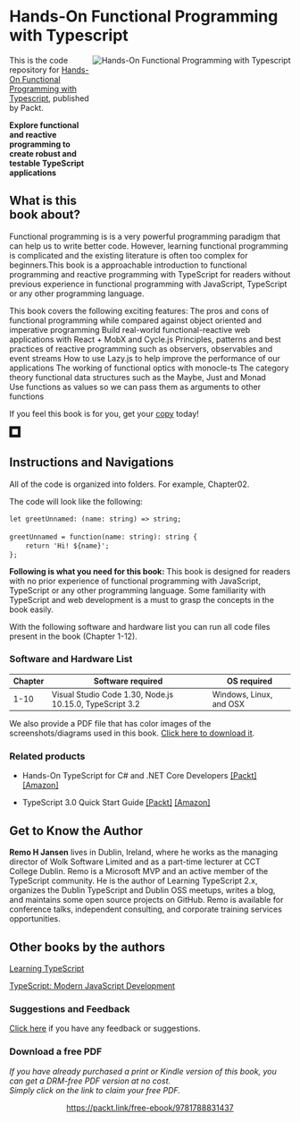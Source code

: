 # Hands-On Functional Programming with Typescript

<a href="https://www.packtpub.com/application-development/hands-functional-programming-typescript?utm_source=github&utm_medium=repository&utm_campaign=9781788831437 "><img src="https://www.packtpub.com/sites/default/files/B09411_NEW1_0.png" alt="Hands-On Functional Programming with Typescript" height="256px" align="right"></a>

This is the code repository for [Hands-On Functional Programming with Typescript](https://www.packtpub.com/application-development/hands-functional-programming-typescript?utm_source=github&utm_medium=repository&utm_campaign=9781788831437 ), published by Packt.

**Explore functional and reactive programming to create robust and testable TypeScript applications**

## What is this book about?
Functional programming is is a very powerful programming paradigm that can help us to write better code. However, learning functional programming is complicated and the existing literature is often too complex for beginners.This book is a approachable introduction to functional programming and reactive programming with TypeScript for readers without previous experience in functional programming with JavaScript, TypeScript or any other programming language.

This book covers the following exciting features:
The pros and cons of functional programming while compared against object oriented and imperative programming 
Build real-world functional-reactive web applications with React + MobX and Cycle.js 
Principles, patterns and best practices of reactive programming such as observers, observables and event streams 
How to use Lazy.js to help improve the performance of our applications 
The working of functional optics with monocle-ts 
The category theory functional data structures such as the Maybe, Just and Monad  
Use functions as values so we can pass them as arguments to other functions 

If you feel this book is for you, get your [copy](https://www.amazon.com/dp/1788831438) today!

<a href="https://www.packtpub.com/?utm_source=github&utm_medium=banner&utm_campaign=GitHubBanner"><img src="https://raw.githubusercontent.com/PacktPublishing/GitHub/master/GitHub.png" 
alt="https://www.packtpub.com/" border="5" /></a>

## Instructions and Navigations
All of the code is organized into folders. For example, Chapter02.

The code will look like the following:
```
let greetUnnamed: (name: string) => string;

greetUnnamed = function(name: string): string {
    return 'Hi! ${name}';
};
```

**Following is what you need for this book:**
This book is designed for readers with no prior experience of functional programming with JavaScript, TypeScript or any other programming language. Some familiarity with TypeScript and web development is a must to grasp the concepts in the book easily.

With the following software and hardware list you can run all code files present in the book (Chapter 1-12).
### Software and Hardware List
| Chapter | Software required | OS required |
| -------- | ------------------------------------ | ----------------------------------- |
| 1-10 | Visual Studio Code 1.30, Node.js 10.15.0, TypeScript 3.2 | Windows, Linux, and OSX |


We also provide a PDF file that has color images of the screenshots/diagrams used in this book. [Click here to download it](https://www.packtpub.com/sites/default/files/downloads/9781788831437_ColorImages.pdf.).

### Related products
* Hands-On TypeScript for C# and .NET Core Developers [[Packt]](https://www.packtpub.com/application-development/hands-typescript-c-and-net-core-developers?utm_source=github&utm_medium=repository&utm_campaign=9781789130287 ) [[Amazon]](https://www.amazon.com/dp/178913028X)

* TypeScript 3.0 Quick Start Guide [[Packt]](https://www.packtpub.com/application-development/typescript-30-quick-start-guide?utm_source=github&utm_medium=repository&utm_campaign=9781789345575 ) [[Amazon]](https://www.amazon.com/dp/178934557X)


## Get to Know the Author
**Remo H Jansen**
lives in Dublin, Ireland, where he works as the managing director of Wolk
Software Limited and as a part-time lecturer at CCT College Dublin. Remo is a Microsoft
MVP and an active member of the TypeScript community. He is the author of Learning
TypeScript 2.x, organizes the Dublin TypeScript and Dublin OSS meetups, writes a blog, and
maintains some open source projects on GitHub. Remo is available for conference talks,
independent consulting, and corporate training services opportunities.


## Other books by the authors
[Learning TypeScript](https://www.packtpub.com/web-development/learning-typescript?utm_source=github&utm_medium=repository&utm_campaign=9781783985548 )

[TypeScript: Modern JavaScript Development](https://www.packtpub.com/application-development/typescript-modern-javascript-development?utm_source=github&utm_medium=repository&utm_campaign=9781787289086 )

[](https://www.packtpub.com/application-development/learning-typescript-2x-second-edition?utm_source=github&utm_medium=repository&utm_campaign=)


### Suggestions and Feedback
[Click here](https://docs.google.com/forms/d/e/1FAIpQLSdy7dATC6QmEL81FIUuymZ0Wy9vH1jHkvpY57OiMeKGqib_Ow/viewform) if you have any feedback or suggestions.


### Download a free PDF

 <i>If you have already purchased a print or Kindle version of this book, you can get a DRM-free PDF version at no cost.<br>Simply click on the link to claim your free PDF.</i>
<p align="center"> <a href="https://packt.link/free-ebook/9781788831437">https://packt.link/free-ebook/9781788831437 </a> </p>